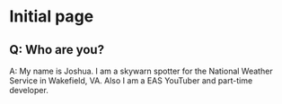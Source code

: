 # Initial page

## Q: Who are you?

A: My name is Joshua. I am a skywarn spotter for the National Weather Service in Wakefield, VA. Also I am a EAS YouTuber and part-time developer.

